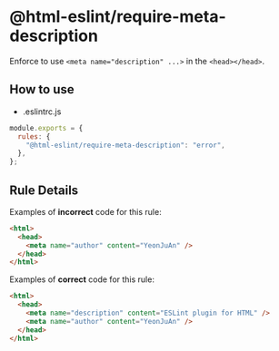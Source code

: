 # @html-eslint/require-meta-description

Enforce to use `<meta name="description" ...>` in the `<head></head>`.

## How to use

- .eslintrc.js

```js
module.exports = {
  rules: {
    "@html-eslint/require-meta-description": "error",
  },
};
```

## Rule Details

Examples of **incorrect** code for this rule:

```html
<html>
  <head>
    <meta name="author" content="YeonJuAn" />
  </head>
</html>
```

Examples of **correct** code for this rule:

```html
<html>
  <head>
    <meta name="description" content="ESLint plugin for HTML" />
    <meta name="author" content="YeonJuAn" />
  </head>
</html>
```
